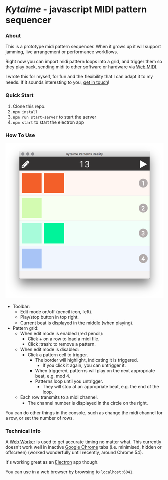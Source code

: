 # *Kytaime* - javascript MIDI pattern sequencer

### About
This is a prototype midi pattern sequencer. When it grows up it will support jamming, live arrangement or performance workflows.

Right now you can import midi pattern loops into a grid, and trigger them so they play back, sending midi to other software or hardware via [Web MIDI](https://webaudio.github.io/web-midi-api/).

I wrote this for myself, for fun and the flexibility that I can adapt it to my needs. If it sounds interesting to you, [get in touch](mailto:kytaime@cartoonbeats.com)! 

### Quick Start
1. Clone this repo.
2. `npm install`
3. `npm run start-server` to start the server
4. `npm start` to start the electron app

### How To Use
![screenshot](doc/kytaime-screenshot.png)

- Toolbar:
  - Edit mode on/off (pencil icon, left).
  - Play/stop button in top right.
  - Current beat is displayed in the middle (when playing).
- Pattern grid:
  - When edit mode is enabled (red pencil):
    - Click + on a row to load a midi file.
    - Click :trash: to remove a pattern.
  - When edit mode is disabled:
    - Click a pattern cell to trigger. 
      - The border will highlight, indicating it is triggered.
        - If you click it again, you can untrigger it.
      - When triggered, patterns will play on the next appropriate beat, e.g. mod 4.
      - Patterns loop until you untrigger.
        - They will stop at an appropriate beat, e.g. the end of the loop.
  - Each row transmits to a midi channel.
    - The channel number is displayed in the circle on the right.

You can do other things in the console, such as change the midi channel for a row, or set the number of rows.

### Technical Info
A [Web Worker](https://en.wikipedia.org/wiki/Web_worker) is used to get accurate timing no matter what. This currently doesn't work well in inactive [Google Chrome](http://google.com/chrome) tabs (i.e. minimised, hidden or offscreen) (worked wonderfully until recently, around Chrome 54). 

It's working great as an [Electron](http://electron.atom.io) app though.

You can use in a web browser by browsing to `localhost:6041`.


